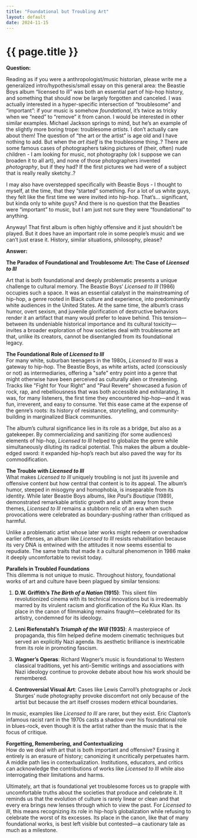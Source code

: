 ```yaml
---
title: "Foundational but Troubling Art"
layout: default
date: 2024-11-15
---
```


# {{ page.title }}

**Question:** 

Reading as if you were a anthropologist/music historian, please write me a generalized intro/hypothesis/small essay on this general area: the Beastie Boys album “licensed to ill” was both an essential part of hip-hop history, and something that should now be largely forgotten and canceled. I was actually interested in a hyper-specific intersection of “troublesome” and “important”: if your music is somehow _foundational_, it’s twice as tricky when we “need” to “remove” it from canon. I would be interested in other similar examples. Michael Jackson springs to mind, but he’s an example of the slightly more boring trope: troublesome _artists_. I don’t actually care about them! The question of “the art or the artist” is age old and I have nothing to add. But when the _art itself_ is the troublesome thing..? There are some famous cases of photographers taking pictures of (their, often) nude children - I am looking for music, not photography (ok I suppose we can broaden it to all art), and none of those photographers invented _photography_, but if they had? If the first pictures we had were of a subject that is really really sketchy..?

I may also have overstepped specifically with Beastie Boys - I thought to myself, at the time, that they “started” something. For a lot of us white guys, they felt like the first time we were invited into hip-hop. That’s… significant, but kinda only to white guys? And there is no question that the Beasties were “important” to music, but I am just not sure they were “foundational” to anything.

Anyway! That first album is often highly offensive and it just shouldn’t be played. But it does have an important role in some people’s music and we can’t just erase it. History, similar situations, philosophy, please?

**Answer:**

**The Paradox of Foundational and Troublesome Art: The Case of *Licensed to Ill***  

Art that is both foundational and deeply problematic presents a unique challenge to cultural memory. The Beastie Boys’ *Licensed to Ill* (1986) occupies such a space. It was an essential catalyst in the mainstreaming of hip-hop, a genre rooted in Black culture and experience, into predominantly white audiences in the United States. At the same time, the album’s crass humor, overt sexism, and juvenile glorification of destructive behaviors render it an artifact that many would prefer to leave behind. This tension—between its undeniable historical importance and its cultural toxicity—invites a broader exploration of how societies deal with troublesome art that, unlike its creators, cannot be disentangled from its foundational legacy.  

**The Foundational Role of *Licensed to Ill***  
For many white, suburban teenagers in the 1980s, *Licensed to Ill* was a gateway to hip-hop. The Beastie Boys, as white artists, acted (consciously or not) as intermediaries, offering a "safe" entry point into a genre that might otherwise have been perceived as culturally alien or threatening. Tracks like "Fight for Your Right" and "Paul Revere" showcased a fusion of rock, rap, and rebelliousness that was both accessible and exhilarating. It was, for many listeners, the first time they encountered hip-hop—and it was fun, irreverent, and easy to consume. Yet this ease came at the expense of the genre’s roots: its history of resistance, storytelling, and community-building in marginalized Black communities.  

The album’s cultural significance lies in its role as a bridge, but also as a gatekeeper. By commercializing and sanitizing (for some audiences) elements of hip-hop, *Licensed to Ill* helped to globalize the genre while simultaneously diluting its radical potential. This makes the album a double-edged sword: it expanded hip-hop’s reach but also paved the way for its commodification.  

**The Trouble with *Licensed to Ill***  
What makes *Licensed to Ill* uniquely troubling is not just its juvenile and offensive content but how central that content is to its appeal. The album’s humor, steeped in misogyny and homophobia, is inseparable from its identity. While later Beastie Boys albums, like *Paul’s Boutique* (1989), demonstrated remarkable artistic growth and a shift away from these themes, *Licensed to Ill* remains a stubborn relic of an era when such provocations were celebrated as boundary-pushing rather than critiqued as harmful.  

Unlike a problematic artist whose later works might redeem or overshadow earlier offenses, an album like *Licensed to Ill* resists rehabilitation because its very DNA is entwined with the attitudes it now seems essential to repudiate. The same traits that made it a cultural phenomenon in 1986 make it deeply uncomfortable to revisit today.  

**Parallels in Troubled Foundations**  
This dilemma is not unique to music. Throughout history, foundational works of art and culture have been plagued by similar tensions:  

1. **D.W. Griffith’s *The Birth of a Nation* (1915)**: This silent film revolutionized cinema with its technical innovations but is irredeemably marred by its virulent racism and glorification of the Ku Klux Klan. Its place in the canon of filmmaking remains fraught—celebrated for its artistry, condemned for its ideology.  
   
2. **Leni Riefenstahl’s *Triumph of the Will* (1935)**: A masterpiece of propaganda, this film helped define modern cinematic techniques but served an explicitly Nazi agenda. Its aesthetic brilliance is inextricable from its role in promoting fascism.  

3. **Wagner’s Operas**: Richard Wagner’s music is foundational to Western classical traditions, yet his anti-Semitic writings and associations with Nazi ideology continue to provoke debate about how his work should be remembered.  

4. **Controversial Visual Art**: Cases like Lewis Carroll’s photographs or Jock Sturges’ nude photography provoke discomfort not only because of the artist but because the art itself crosses modern ethical boundaries.  

In music, examples like *Licensed to Ill* are rarer, but they exist. Eric Clapton’s infamous racist rant in the 1970s casts a shadow over his foundational role in blues-rock, even though it is the artist rather than the music that is the focus of critique.  

**Forgetting, Remembering, and Contextualizing**  
How do we deal with art that is both important and offensive? Erasing it entirely is an erasure of history; canonizing it uncritically perpetuates harm. A middle path lies in contextualization. Institutions, educators, and critics can acknowledge the contributions of works like *Licensed to Ill* while also interrogating their limitations and harms.  

Ultimately, art that is foundational yet troublesome forces us to grapple with uncomfortable truths about the societies that produce and celebrate it. It reminds us that the evolution of culture is rarely linear or clean and that every era brings new lenses through which to view the past. For *Licensed to Ill*, this means recognizing its role in hip-hop’s globalization while refusing to celebrate the worst of its excesses. Its place in the canon, like that of many foundational works, is best left visible but contested—a cautionary tale as much as a milestone.  
